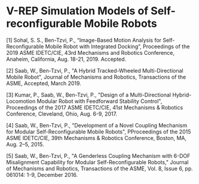 # V-REP Simulation Models of Self-reconfigurable Mobile Robots





[1] Sohal, S. S., Ben-Tzvi, P., “Image-Based Motion Analysis for Self-Reconfigurable Mobile Robot with Integrated Docking”, Proceedings of the 2019 ASME IDETC/CIE, 43rd Mechanisms and Robotics Conference, Anaheim, California, Aug. 18-21, 2019. Accepted.

[2] Saab, W., Ben-Tzvi, P., "A Hybrid Tracked-Wheeled Multi-Directional Mobile Robot", Journal of Mechanisms and Robotics, Transactions of the ASME, Accepted, March 2019.

[3] Kumar, P., Saab, W., Ben-Tzvi, P., "Design of a Multi-Directional Hybrid-Locomotion Modular Robot with Feedforward Stability Control", Proceedings of the 2017 ASME IDETC/CIE, 41st Mechanisms & Robotics Conference, Cleveland, Ohio, Aug. 6-9, 2017.

[4] Saab, W., Ben-Tzvi, P., "Development of a Novel Coupling Mechanism for Modular Self-Reconfigurable Mobile Robots", PProceedings of the 2015 ASME IDETC/CIE, 39th Mechanisms & Robotics Conference, Boston, MA, Aug. 2–5, 2015.

[5] Saab, W., Ben-Tzvi, P., "A Genderless Coupling Mechanism with 6-DOF Misalignment Capability for Modular Self-Reconfigurable Robots," Journal of Mechanisms and Robotics, Transactions of the ASME, Vol. 8, Issue 6, pp. 061014: 1-9, December 2016.
